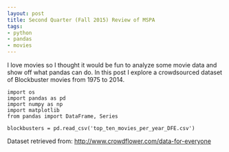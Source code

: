 ```yaml
---
layout: post
title: Second Quarter (Fall 2015) Review of MSPA
tags:
- python
- pandas
- movies
---
```


I love movies so I thought it would be fun to analyze some movie data and show off what pandas can do. In this post I explore a crowdsourced dataset of Blockbuster movies from 1975 to 2014.

<pre><code>import os
import pandas as pd
import numpy as np
import matplotlib
from pandas import DataFrame, Series

blockbusters = pd.read_csv('top_ten_movies_per_year_DFE.csv')
</pre></code>


Dataset retrieved from: http://www.crowdflower.com/data-for-everyone